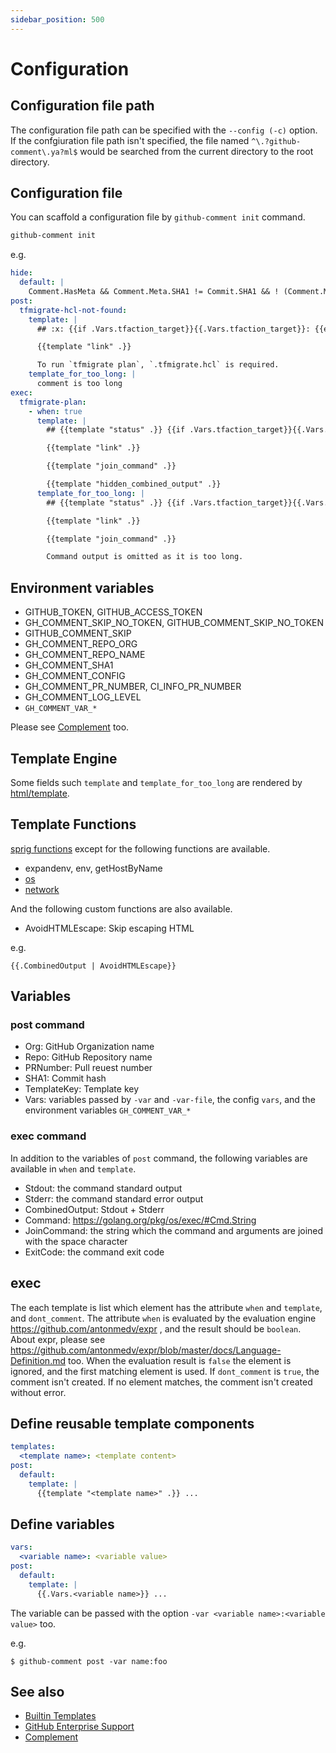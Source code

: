 ```yaml
---
sidebar_position: 500
---
```


# Configuration

## Configuration file path

The configuration file path can be specified with the `--config (-c)` option.
If the confgiuration file path isn't specified, the file named `^\.?github-comment\.ya?ml$` would be searched from the current directory to the root directory.

## Configuration file

You can scaffold a configuration file by `github-comment init` command.

```sh
github-comment init
```

e.g.

```yaml
hide:
  default: |
    Comment.HasMeta && Comment.Meta.SHA1 != Commit.SHA1 && ! (Comment.Meta.Program == "tfcmt" && Comment.Meta.Command == "apply")
post:
  tfmigrate-hcl-not-found:
    template: |
      ## :x: {{if .Vars.tfaction_target}}{{.Vars.tfaction_target}}: {{end}}.tfmigrate.hcl isn't found

      {{template "link" .}}

      To run `tfmigrate plan`, `.tfmigrate.hcl` is required.
    template_for_too_long: |
      comment is too long
exec:
  tfmigrate-plan:
    - when: true
      template: |
        ## {{template "status" .}} {{if .Vars.tfaction_target}}{{.Vars.tfaction_target}}: {{end}} tfmigrate plan

        {{template "link" .}}

        {{template "join_command" .}}

        {{template "hidden_combined_output" .}}
      template_for_too_long: |
        ## {{template "status" .}} {{if .Vars.tfaction_target}}{{.Vars.tfaction_target}}: {{end}} tfmigrate plan

        {{template "link" .}}

        {{template "join_command" .}}

        Command output is omitted as it is too long.
```

## Environment variables

- GITHUB_TOKEN, GITHUB_ACCESS_TOKEN
- GH_COMMENT_SKIP_NO_TOKEN, GITHUB_COMMENT_SKIP_NO_TOKEN
- GITHUB_COMMENT_SKIP
- GH_COMMENT_REPO_ORG
- GH_COMMENT_REPO_NAME
- GH_COMMENT_SHA1
- GH_COMMENT_CONFIG
- GH_COMMENT_PR_NUMBER, CI_INFO_PR_NUMBER
- GH_COMMENT_LOG_LEVEL
- `GH_COMMENT_VAR_*`

Please see [Complement](complement.md) too.

## Template Engine

Some fields such `template` and `template_for_too_long` are rendered by [html/template](https://pkg.go.dev/html/template).

## Template Functions

[sprig functions](http://masterminds.github.io/sprig/) except for the following functions are available.

- expandenv, env, getHostByName
- [os](http://masterminds.github.io/sprig/os.html)
- [network](http://masterminds.github.io/sprig/network.html)

And the following custom functions are also available.

- AvoidHTMLEscape: Skip escaping HTML

e.g.

```
{{.CombinedOutput | AvoidHTMLEscape}}
```

## Variables

### post command

- Org: GitHub Organization name
- Repo: GitHub Repository name
- PRNumber: Pull reuest number
- SHA1: Commit hash
- TemplateKey: Template key
- Vars: variables passed by `-var` and `-var-file`, the config `vars`, and the environment variables `GH_COMMENT_VAR_*`

### exec command

In addition to the variables of `post` command, the following variables are available in `when` and `template`.

- Stdout: the command standard output
- Stderr: the command standard error output
- CombinedOutput: Stdout + Stderr
- Command: https://golang.org/pkg/os/exec/#Cmd.String
- JoinCommand: the string which the command and arguments are joined with the space character ` `
- ExitCode: the command exit code

## exec

The each template is list which element has the attribute `when` and `template`, and `dont_comment`.
The attribute `when` is evaluated by the evaluation engine  https://github.com/antonmedv/expr , and the result should be `boolean`.
About expr, please see https://github.com/antonmedv/expr/blob/master/docs/Language-Definition.md too.
When the evaluation result is `false` the element is ignored, and the first matching element is used.
If `dont_comment` is `true`, the comment isn't created.
If no element matches, the comment isn't created without error.

## Define reusable template components

```yaml
templates:
  <template name>: <template content>
post:
  default:
    template: |
      {{template "<template name>" .}} ...
```

## Define variables

```yaml
vars:
  <variable name>: <variable value>
post:
  default:
    template: |
      {{.Vars.<variable name>}} ...
```

The variable can be passed with the option `-var <variable name>:<variable value>` too.

e.g.

```console
$ github-comment post -var name:foo
```

## See also

- [Builtin Templates](builtin-template.md)
- [GitHub Enterprise Support](github-enterprise.md)
- [Complement](complement.md)
